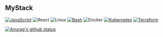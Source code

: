 
## MyStack
[![JavaScript](https://img.shields.io/badge/JavaScript-F7DF1E?logo=javascript&logoColor=000)](#)
![React](https://img.shields.io/badge/React-%2320232a.svg?logo=react&style=flat)
![Linux](https://img.shields.io/badge/-Linux-6C6694.svg?logo=linux&style=flat)
[![Bash](https://img.shields.io/badge/Bash-4EAA25?logo=gnubash&logoColor=fff)](#)
![Docker](https://img.shields.io/badge/-Docker-%230db7ed.svg?logo=docker&style=flat&logoColor=white)
[![Kubernetes](https://img.shields.io/badge/Kubernetes-326CE5?logo=kubernetes&logoColor=fff)](#)
[![Terraform](https://img.shields.io/badge/Terraform-844FBA?logo=terraform&logoColor=fff)](#)

[![Anurag's github status](https://github-readme-stats.vercel.app/api?theme=dark&username=vlad-beryozkin&show_icons=true)](https://github.com/anuraghzra/github-readme-stats)
